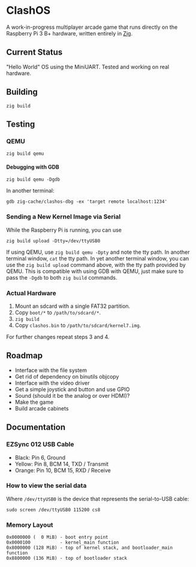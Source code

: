# ClashOS

A work-in-progress multiplayer arcade game that runs directly on the
Raspberry Pi 3 B+ hardware, written entirely in [Zig](https://ziglang.org/).

## Current Status

"Hello World" OS using the MiniUART. Tested and working on real hardware.

## Building

```
zig build
```

## Testing

### QEMU

```
zig build qemu
```

#### Debugging with GDB

```
zig build qemu -Dgdb
```

In another terminal:

```
gdb zig-cache/clashos-dbg -ex 'target remote localhost:1234'
```

### Sending a New Kernel Image via Serial

While the Raspberry Pi is running, you can use

```
zig build upload -Dtty=/dev/ttyUSB0
```

If using QEMU, use `zig build qemu -Dpty` and note the tty path.
In another terminal window, `cat` the tty path.
In yet another terminal window, you can use the `zig build upload`
command above, with the tty path provided by QEMU.
This is compatible with using GDB with QEMU, just make sure to pass
the `-Dgdb` to both `zig build` commands.

### Actual Hardware

1. Mount an sdcard with a single FAT32 partition.
2. Copy `boot/*` to `/path/to/sdcard/*`.
3. `zig build`
4. Copy `clashos.bin` to `/path/to/sdcard/kernel7.img`.

For further changes repeat steps 3 and 4.

## Roadmap

 * Interface with the file system
 * Get rid of dependency on binutils objcopy
 * Interface with the video driver
 * Get a simple joystick and button and use GPIO
 * Sound (should it be the analog or over HDMI)?
 * Make the game
 * Build arcade cabinets

## Documentation

### EZSync 012 USB Cable

 * Black: Pin 6, Ground
 * Yellow: Pin 8, BCM 14, TXD / Transmit
 * Orange: Pin 10, BCM 15, RXD / Receive

### How to view the serial data

Where `/dev/ttyUSB0` is the device that represents the serial-to-USB cable:

```
sudo screen /dev/ttyUSB0 115200 cs8
```

### Memory Layout

```
0x0000000 (  0 MiB) - boot entry point
0x0000100           - kernel_main function
0x8000000 (128 MiB) - top of kernel stack, and bootloader_main function
0x8800000 (136 MiB) - top of bootloader stack
```
